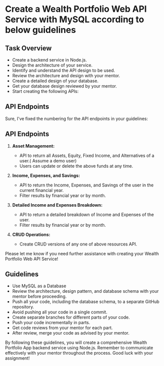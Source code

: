 # Create a Wealth Portfolio Web API Service with MySQL according to below guidelines

## Task Overview

- Create a backend service in Node.js.
- Design the architecture of your service.
- Identify and understand the API design to be used.
- Review the architecture and design with your mentor.
- Create a detailed design of your database.
- Get your database design reviewed by your mentor.
- Start creating the following APIs:

## API Endpoints

Sure, I've fixed the numbering for the API endpoints in your guidelines:

## API Endpoints

1. **Asset Management:**
   - API to return all Assets, Equity, Fixed Income, and Alternatives of a user.( Assume a demo user)
   - Users can update or delete the above funds at any time.

2. **Income, Expenses, and Savings:**
   - API to return the Income, Expenses, and Savings of the user in the current financial year.
   - Filter results by financial year or by month.

3. **Detailed Income and Expenses Breakdown:**
   - API to return a detailed breakdown of Income and Expenses of the user.
   - Filter results by financial year or by month.

4. **CRUD Operations:**
   - Create CRUD versions of any one of above resources API.

Please let me know if you need further assistance with creating your Wealth Portfolio Web API Service!

## Guidelines

- Use MySQL as a Database
- Review the architecture, design pattern, and database schema with your mentor before proceeding.
- Push all your code, including the database schema, to a separate GitHub repository.
- Avoid pushing all your code in a single commit.
- Create separate branches for different parts of your code.
- Push your code incrementally in parts.
- Get code reviews from your mentor for each part.
- After review, merge your code as advised by your mentor.

By following these guidelines, you will create a comprehensive Wealth Portfolio App backend service using Node.js. Remember to communicate effectively with your mentor throughout the process. Good luck with your assignment!